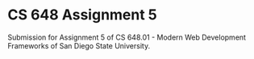 # CS 648 Assignment 5

Submission for Assignment 5 of CS 648.01 - Modern Web Development Frameworks of San Diego State University.
